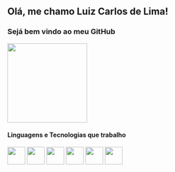  ## Olá, me chamo Luiz Carlos de Lima!
 ### Sejá bem vindo ao meu GitHub
 <div>
  <img height="180em" src="https://github-readme-stats.vercel.app/api/top-langs/?username=Luiz-Carlos-de-Lima&layout=compact&langs_count=7&theme=dark"/>
  
</div>
 
 #### Linguagens e Tecnologias que trabalho
 
 <div>
  <img src="https://cdn.jsdelivr.net/gh/devicons/devicon/icons/dart/dart-original.svg" width="40" height="40"/>
  <img src="https://cdn.jsdelivr.net/gh/devicons/devicon/icons/flutter/flutter-original.svg" width="40" height="40"/>
  <img src="https://cdn.jsdelivr.net/gh/devicons/devicon/icons/html5/html5-original.svg" width="40" height="40"/>
  <img src="https://cdn.jsdelivr.net/gh/devicons/devicon/icons/css3/css3-original.svg" width="40" height="40"/>
  <img src="https://cdn.jsdelivr.net/gh/devicons/devicon/icons/javascript/javascript-original.svg" width="40" height="40"/>
  <img src="https://cdn.jsdelivr.net/gh/devicons/devicon/icons/react/react-original.svg" width="40" height="40"/>
 </div>


